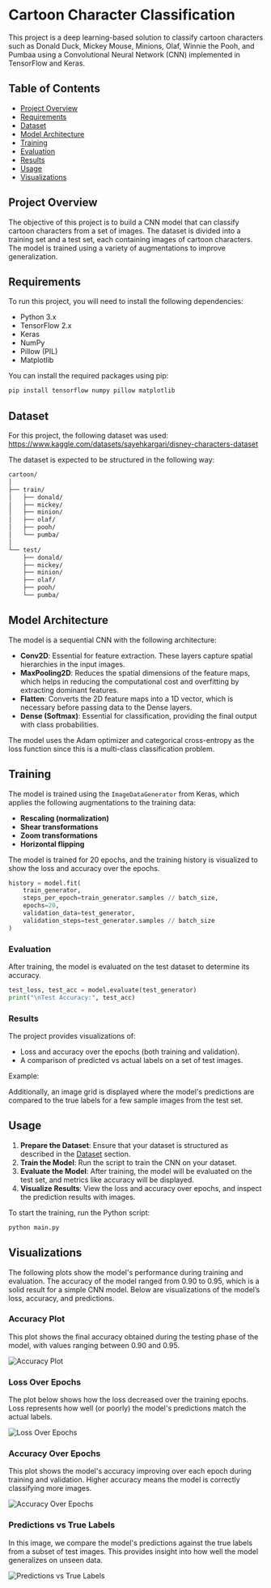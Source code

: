 # Cartoon Character Classification

This project is a deep learning-based solution to classify cartoon characters such as Donald Duck, Mickey Mouse, Minions, Olaf, Winnie the Pooh, and Pumbaa using a Convolutional Neural Network (CNN) implemented in TensorFlow and Keras.

## Table of Contents
- [Project Overview](#project-overview)
- [Requirements](#requirements)
- [Dataset](#dataset)
- [Model Architecture](#model-architecture)
- [Training](#training)
- [Evaluation](#evaluation)
- [Results](#results)
- [Usage](#usage)
- [Visualizations](#visualizations)

## Project Overview

The objective of this project is to build a CNN model that can classify cartoon characters from a set of images. The dataset is divided into a training set and a test set, each containing images of cartoon characters. The model is trained using a variety of augmentations to improve generalization.

## Requirements

To run this project, you will need to install the following dependencies:

- Python 3.x
- TensorFlow 2.x
- Keras
- NumPy
- Pillow (PIL)
- Matplotlib

You can install the required packages using pip:

```bash
pip install tensorflow numpy pillow matplotlib
```

## Dataset
For this project, the following dataset was used: https://www.kaggle.com/datasets/sayehkargari/disney-characters-dataset  

The dataset is expected to be structured in the following way:

```bash
cartoon/
│
├── train/
│   ├── donald/
│   ├── mickey/
│   ├── minion/
│   ├── olaf/
│   ├── pooh/
│   └── pumba/
│
└── test/
    ├── donald/
    ├── mickey/
    ├── minion/
    ├── olaf/
    ├── pooh/
    └── pumba/
```
## Model Architecture

The model is a sequential CNN with the following architecture:
- **Conv2D**: Essential for feature extraction. These layers capture spatial hierarchies in the input images.
- **MaxPooling2D**: Reduces the spatial dimensions of the feature maps, which helps in reducing the computational cost and overfitting by extracting dominant features.
- **Flatten**: Converts the 2D feature maps into a 1D vector, which is necessary before passing data to the Dense layers.
- **Dense (Softmax)**: Essential for classification, providing the final output with class probabilities.

The model uses the Adam optimizer and categorical cross-entropy as the loss function since this is a multi-class classification problem.

## Training

The model is trained using the `ImageDataGenerator` from Keras, which applies the following augmentations to the training data:

- **Rescaling (normalization)**
- **Shear transformations**
- **Zoom transformations**
- **Horizontal flipping**

The model is trained for 20 epochs, and the training history is visualized to show the loss and accuracy over the epochs.

```python
history = model.fit(
    train_generator,
    steps_per_epoch=train_generator.samples // batch_size,
    epochs=20,
    validation_data=test_generator,
    validation_steps=test_generator.samples // batch_size
)
```

### Evaluation
After training, the model is evaluated on the test dataset to determine its accuracy.

```python
test_loss, test_acc = model.evaluate(test_generator)
print("\nTest Accuracy:", test_acc)
```
### Results
The project provides visualizations of:

- Loss and accuracy over the epochs (both training and validation).
- A comparison of predicted vs actual labels on a set of test images.

Example:

Additionally, an image grid is displayed where the model's predictions are compared to the true labels for a few sample images from the test set.

## Usage

1. **Prepare the Dataset**: Ensure that your dataset is structured as described in the [Dataset](#dataset) section.
2. **Train the Model**: Run the script to train the CNN on your dataset.
3. **Evaluate the Model**: After training, the model will be evaluated on the test set, and metrics like accuracy will be displayed.
4. **Visualize Results**: View the loss and accuracy over epochs, and inspect the prediction results with images.

To start the training, run the Python script:

```bash
python main.py
```

## Visualizations

The following plots show the model's performance during training and evaluation. The accuracy of the model ranged from 0.90 to 0.95, which is a solid result for a simple CNN model. Below are visualizations of the model’s loss, accuracy, and predictions.

### Accuracy Plot
This plot shows the final accuracy obtained during the testing phase of the model, with values ranging between 0.90 and 0.95.

![Accuracy Plot](./accuracy.png)

### Loss Over Epochs
The plot below shows how the loss decreased over the training epochs. Loss represents how well (or poorly) the model's predictions match the actual labels.

![Loss Over Epochs](./lossoverepochs.png)

### Accuracy Over Epochs
This plot shows the model's accuracy improving over each epoch during training and validation. Higher accuracy means the model is correctly classifying more images.

![Accuracy Over Epochs](./accuracyoverepochs.png)

### Predictions vs True Labels
In this image, we compare the model's predictions against the true labels from a subset of test images. This provides insight into how well the model generalizes on unseen data.

![Predictions vs True Labels](./predictions.png)
